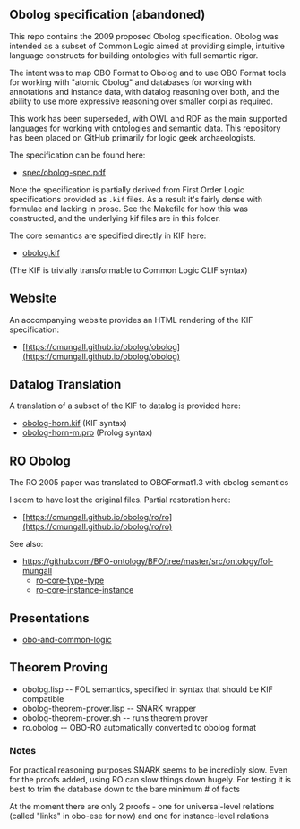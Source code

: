 ## Obolog specification (abandoned)

This repo contains the 2009 proposed Obolog specification. Obolog was
intended as a subset of Common Logic aimed at providing simple,
intuitive language constructs for building ontologies with full
semantic rigor.

The intent was to map OBO Format to Obolog and to use OBO Format tools
for working with "atomic Obolog" and databases for working with
annotations and instance data, with datalog reasoning over both, and
the ability to use more expressive reasoning over smaller corpi as
required.

This work has been superseded, with OWL and RDF as the main supported
languages for working with ontologies and semantic data. This
repository has been placed on GitHub primarily for logic geek
archaeologists.

The specification can be found here:

 * [spec/obolog-spec.pdf](spec/obolog-spec.pdf)

Note the specification is partially derived from First Order Logic
specifications provided as `.kif` files. As a result it's fairly dense
with formulae and lacking in prose. See the Makefile for how this was
constructed, and the underlying kif files are in this folder.

The core semantics are specified directly in KIF here:

 * [obolog.kif](obolog.kif)

(The KIF is trivially transformable to Common Logic CLIF syntax)

## Website

An accompanying website provides an HTML rendering of the KIF specification:

 * [https://cmungall.github.io/obolog/obolog](https://cmungall.github.io/obolog/obolog)

## Datalog Translation

A translation of a subset of the KIF to datalog is provided here:

 * [obolog-horn.kif](obolog-horn.kif) (KIF syntax)
 * [obolog-horn-m.pro](obolog-horn-m.pro) (Prolog syntax)

## RO Obolog

The RO 2005 paper was translated to OBOFormat1.3 with obolog semantics

I seem to have lost the original files. Partial restoration here:

 * [https://cmungall.github.io/obolog/ro/ro](https://cmungall.github.io/obolog/ro/ro)

See also:

 * https://github.com/BFO-ontology/BFO/tree/master/src/ontology/fol-mungall
    * [ro-core-type-type](https://github.com/BFO-ontology/BFO/blob/master/src/ontology/fol-mungall/fol-src/ro-core-type-type-src.clif)
    * [ro-core-instance-instance](https://github.com/BFO-ontology/BFO/blob/master/src/ontology/fol-mungall/fol-src/ro-core-instance-instance-src.clif)

## Presentations

 * [obo-and-common-logic](https://www.slideshare.net/cmungall/obo-and-common-logic)


## Theorem Proving

 * obolog.lisp -- FOL semantics, specified in syntax that should be KIF compatible
 * obolog-theorem-prover.lisp -- SNARK wrapper
 * obolog-theorem-prover.sh -- runs theorem prover
 * ro.obolog -- OBO-RO automatically converted to obolog format


### Notes

For practical reasoning purposes SNARK seems to be incredibly
slow. Even for the proofs added, using RO can slow things down
hugely. For testing it is best to trim the database down to the bare
minimum # of facts

At the moment there are only 2 proofs - one for universal-level
relations (called "links" in obo-ese for now) and one for
instance-level relations

             
